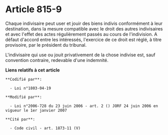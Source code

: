 # Article 815-9

Chaque indivisaire peut user et jouir des biens indivis conformément à leur destination, dans la mesure compatible avec le
droit des autres indivisaires et avec l'effet des actes régulièrement passés au cours de l'indivision. A défaut d'accord
entre les intéressés, l'exercice de ce droit est réglé, à titre provisoire, par le président du tribunal.

L'indivisaire qui use ou jouit privativement de la chose indivise est, sauf convention contraire, redevable d'une indemnité.

**Liens relatifs à cet article**

	**Codifié par**:

	  - Loi n°1803-04-19

	**Modifié par**:

	  - Loi n°2006-728 du 23 juin 2006 - art. 2 () JORF 24 juin 2006 en vigueur le 1er janvier 2007

	**Cité par**:

	  - Code civil - art. 1873-11 (V)
